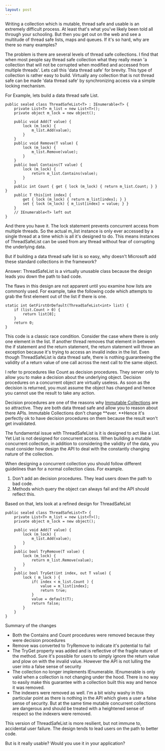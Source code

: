 ```yaml
---
layout: post
---
```

Writing a collection which is mutable, thread safe and usable is an extremely
difficult process.  At least that's what you've likely been told all through
your schooling.  But then you get out on the web and see a multitude of thread
safe lists, maps and queues.  If it's so hard, why are there so many examples?

The problem is there are several levels of thread safe collections.  I find
that when most people say thread safe collection what they really mean 'a
collection that will not be corrupted when modified and accessed from multiple
threads'.   Lets call this 'data thread safe' for brevity.  This type of
collection is rather easy to build.  Virtually any collection that is not
thread safe can be made 'data thread safe' by synchronizing access via a
simple locking mechanism.

For Example, lets build a data thread safe List<T>.

    
    
    public sealed class ThreadSafeList<T> : IEnumerable<T> {  
        private List<T> m_list = new List<T>();  
        private object m_lock = new object();  
      
        public void Add(T value) {  
            lock (m_lock) {  
                m_list.Add(value);  
            }  
        }  
        public void Remove(T value) {  
            lock (m_lock) {  
                m_list.Remove(value);  
            }  
        }  
        public bool Contains(T value) {  
            lock (m_lock) {  
                return m_list.Contains(value);  
            }  
        }  
        public int Count { get { lock (m_lock) { return m_list.Count; } } }  
        public T this[int index] {  
            get { lock (m_lock) { return m_list[index]; } }  
            set { lock (m_lock) { m_list[index] = value; } }  
        }  
        // IEnumerable<T> left out  
    }

And there you have it.  The lock statement prevents concurrent access from
multiple threads.  So the actual m_list instance is only ever accessed by a
single thread at a time which is all it's designed to do.  This means
instances of ThreadSafeList<T> can be used from any thread without fear of
corrupting the underlying data.

But if building a data thread safe list is so easy, why doesn't Microsoft add
these standard collections in the framework?

Answer: ThreadSafeList<T> is a virtually unusable class because the design
leads you down the path to bad code.

The flaws in this design are not apparent until you examine how lists are
commonly used.  For example,  take the following code which attempts to grab
the first element out of the list if there is one.

    
    
    static int GetFirstOrDefault(ThreadSafeList<int> list) {  
        if (list.Count > 0) {  
            return list[0];  
        }  
        return 0;  
    }

This code is a classic race condition.  Consider the case where there is only
one element in the list.  If another thread removes that element in between
the if statement and the return statement, the return statement will throw an
exception because it's trying to access an invalid index in the list.  Even
though ThreadSafeList<T> is data thread safe, there is nothing guaranteeing
the validity of a return value of one call across the next call to the same
object.  

I refer to procedures like Count as decision procedures.  They server only to
allow you to make a decision about the underlying object.  Decision procedures
on a concurrent object are virtually useless.  As soon as the decision is
returned, you must assume the object has changed and hence you cannot use the
result to take any action.

Decision procedures are one of the reasons why [Immutable
Collections](http://code.msdn.microsoft.com/BclExtras) are so attractive.
They are both data thread safe and allow you to reason about there APIs.
Immutable Collections don't change **ever.  **Hence it's perfectly ok to have
decision procedures on them because the result won't get invalidated.

The fundamental issue with ThreadSafeList<T> is it is designed to act like a
List<T>.  Yet List<T> is not designed for concurrent access.   When building a
mutable concurrent collection, in addition to considering the validity of the
data, you must consider how design the API to deal with the constantly
changing nature of the collection.

When designing a concurrent collection you should follow different guidelines
than for a normal collection class.  For example.

  1. Don't add an decision procedures.  They lead users down the path to bad code. 
  2. Methods which query the object can always fail and the API should reflect this. 

Based on that, lets look at a refined design for ThreadSafeList<T>

    
    
    public sealed class ThreadSafeList<T> {  
        private List<T> m_list = new List<T>();  
        private object m_lock = new object();  
      
        public void Add(T value) {  
            lock (m_lock) {  
                m_list.Add(value);  
            }  
        }  
        public bool TryRemove(T value) {  
            lock (m_lock) {  
                return m_list.Remove(value);  
            }  
        }  
        public bool TryGet(int index, out T value) {  
            lock ( m_lock ) {  
                if( index < m_list.Count ) {  
                    value = m_list[index];  
                    return true;  
                }  
                value = default(T);  
                return false;  
            }  
        }  
    }

Summary of the changes

  * Both the Contains and Count procedures were removed because they were decision procedures 
  * Remove was converted to TryRemove to indicate it's potential to fail 
  * The TryGet property was added and is reflective of the fragile nature of the method.  Sure it's possible for users to simply ignore the return value and plow on with the invalid value.  However the API is not lulling the user into a false sense of security 
  * The collection no longer implements IEnumerable<T>.  IEnumerable<T> is only valid when a collection is not changing under the hood.  There is no way to easily make this guarantee with a collection built this way and hence it was removed. 
  * The indexers were removed as well.  I'm a bit wishy washy in this particular point as there is nothing in the API which gives a user a false sense of security.  But at the same time mutable concurrent collections are dangerous and should be treated with a heightened sense of respect so the indexers were removed. 

This version of ThreadSafeList is more resilient, but not immune to,
accidental user failure.  The design tends to lead users on the path to better
code.

But is it really usable?  Would you use it in your application?

